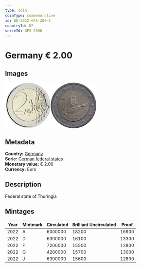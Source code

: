 ```yaml
---
type: coin
coinType: commemorative
id: DE-2022-GFS-200-C
countryId: DE
serieId: GFS-2006
---
```


# Germany € 2.00

## Images

<img src="../../Images/common-2007-200.webp" height="150" alt="Front image"><img src="Images/DE-2022-200.webp" height="150" alt="Back image">

## Metadata

**Country:** [Germany](../../Countries/Germany/index.md)\
**Serie:** [German federal states](index.md)\
**Monetary value:** € 2.00\
**Currency:** Euro

## Description

Federal state of Thuringia

## Mintages

| Year | Mintmark | Circulated | Brilliant Uncirculated | Proof |
| ---- | -------- | ---------- | ---------------------- | ----- |
| 2022 | A        | 6000000    | 18200                  | 16900 |
| 2022 | D        | 6300000    | 16100                  | 13300 |
| 2022 | F        | 7200000    | 15500                  | 12800 |
| 2022 | G        | 4200000    | 15700                  | 13000 |
| 2022 | J        | 6300000    | 15600                  | 12800 |

